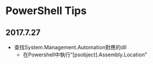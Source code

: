 PowerShell Tips
===============

## 2017.7.27
* 查找System.Management.Automation對應的dll
  - 在Powershell中執行“[psobject].Assembly.Location”


